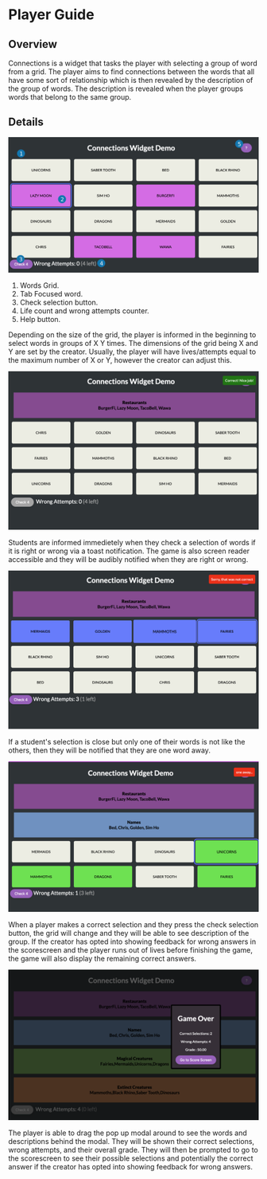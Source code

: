 # Player Guide

## Overview

Connections is a widget that tasks the player with selecting a group of word from a grid.
The player aims to find connections between the words that all have some sort of relationship which
is then revealed by the description of the group of words. The description is revealed when the
player groups words that belong to the same group.

## Details

![Connections Player](assets/player_guide_1.png 'Connections Player')

1. Words Grid.
2. Tab Focused word.
3. Check selection button.
4. Life count and wrong attempts counter.
5. Help button.

Depending on the size of the grid, the player is informed in the beginning to select words in groups of X Y times.
The dimensions of the grid being X and Y are set by the creator. Usually, the player will
have lives/attempts equal to the maximum number of X or Y, however the creator can adjust this.

![Connections Player](assets/player_guide_2.png 'Connections Player')

Students are informed immedietely when they check a selection of words if it is right or wrong via a toast notification.
The game is also screen reader accessible and they will be audibly notified when they are right or wrong.

![Connections Player](assets/player_guide_3.png 'Connections Player')

If a student's selection is close but only one of their words is not like the others, then they will be notified that they are one word away.

![Connections Player](assets/player_guide_4.png 'Connections Player')

When a player makes a correct selection and they press the check selection button, the grid will
change and they will be able to see description of the group. If the creator has opted into showing
feedback for wrong answers in the scorescreen and the player runs out of lives before finishing the
game, the game will also display the remaining correct answers.

![End Screen](assets/player_guide_5.png 'End Screen')

The player is able to drag the pop up modal around to see the words and descriptions behind the modal.
They will be shown their correct selections, wrong attempts, and their overall grade. They will then be
prompted to go to the scorescreen to see their possible selections and potentially the correct answer if
the creator has opted into showing feedback for wrong answers.

